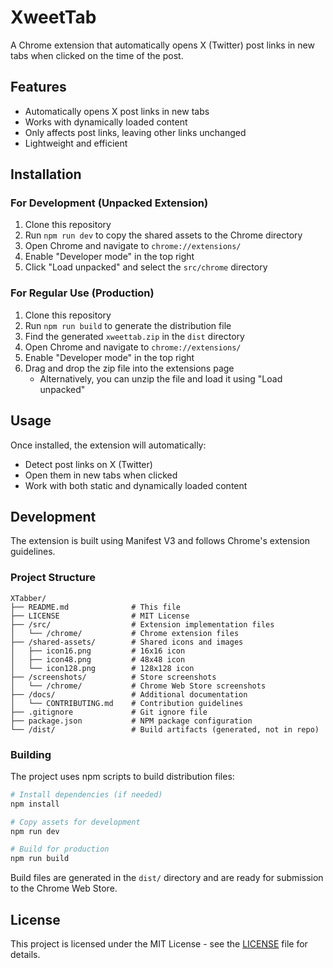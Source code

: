 # XweetTab

A Chrome extension that automatically opens X (Twitter) post links in new tabs when clicked on the time of the post.

## Features

- Automatically opens X post links in new tabs
- Works with dynamically loaded content
- Only affects post links, leaving other links unchanged
- Lightweight and efficient

## Installation

### For Development (Unpacked Extension)

1. Clone this repository
2. Run `npm run dev` to copy the shared assets to the Chrome directory
3. Open Chrome and navigate to `chrome://extensions/`
4. Enable "Developer mode" in the top right
5. Click "Load unpacked" and select the `src/chrome` directory

### For Regular Use (Production)

1. Clone this repository
2. Run `npm run build` to generate the distribution file
3. Find the generated `xweettab.zip` in the `dist` directory
4. Open Chrome and navigate to `chrome://extensions/`
5. Enable "Developer mode" in the top right
6. Drag and drop the zip file into the extensions page
   - Alternatively, you can unzip the file and load it using "Load unpacked"

## Usage

Once installed, the extension will automatically:
- Detect post links on X (Twitter)
- Open them in new tabs when clicked
- Work with both static and dynamically loaded content

## Development

The extension is built using Manifest V3 and follows Chrome's extension guidelines.

### Project Structure

```
XTabber/
├── README.md              # This file
├── LICENSE                # MIT License
├── /src/                  # Extension implementation files
│   └── /chrome/           # Chrome extension files
├── /shared-assets/        # Shared icons and images
│   ├── icon16.png         # 16x16 icon
│   ├── icon48.png         # 48x48 icon
│   └── icon128.png        # 128x128 icon
├── /screenshots/          # Store screenshots
│   └── /chrome/           # Chrome Web Store screenshots
├── /docs/                 # Additional documentation
│   └── CONTRIBUTING.md    # Contribution guidelines
├── .gitignore             # Git ignore file
├── package.json           # NPM package configuration
└── /dist/                 # Build artifacts (generated, not in repo)
```

### Building

The project uses npm scripts to build distribution files:

```bash
# Install dependencies (if needed)
npm install

# Copy assets for development
npm run dev

# Build for production
npm run build
```

Build files are generated in the `dist/` directory and are ready for submission to the Chrome Web Store.

## License

This project is licensed under the MIT License - see the [LICENSE](LICENSE) file for details. 